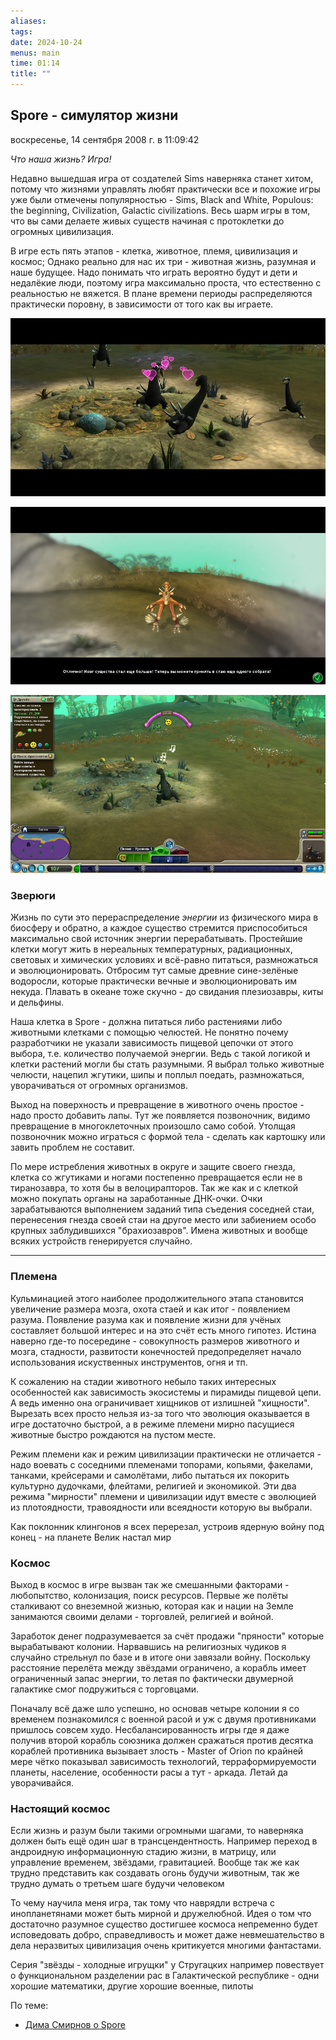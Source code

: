 ```yaml
---
aliases: 
tags: 
date: 2024-10-24
menus: main
time: 01:14
title: ""
---
```

## Spore - симулятор жизни

воскресенье, 14 сентября 2008 г. в 11:09:42

_Что наша жизнь? Игра!_

Недавно вышедшая игра от создателей Sims наверняка станет хитом, потому что жизнями управлять любят практически все и похожие игры уже были отмечены популярностью - Sims, Black and White, Populous: the beginning, Civilization, Galactic civilizations. Весь шарм игры в том, что вы сами делаете живых существ начиная с протоклетки до огромных цивилизация.

В игре есть пять этапов - клетка, животное, племя, цивилизация и космос; Однако реально для нас их три - животная жизнь, разумная и наше будущее. Надо понимать что играть вероятно будут и дети и недалёкие люди, поэтому игра максимально проста, что естественно с реальностью не вяжется. В плане времени периоды распределяются практически поровну, в зависимости от того как вы играете.

![](img/Untitled-1%201.jpg)

![](img/Untitled-3.jpg)

![](img/Untitled-2.jpg)

### Зверюги

Жизнь по сути это перераспределение _энергии_ из физического мира в биосферу и обратно, а каждое существо стремится приспособиться максимально свой источник энергии перерабатывать. Простейшие клетки могут жить в нереальных температурных, радиационных, световых и химических условиях и всё-равно питаться, размножаться и эволюционировать. Отбросим тут самые древние сине-зелёные водоросли, которые практически вечные и эволюционировать им некуда. Плавать в океане тоже скучно - до свидания плезиозавры, киты и дельфины.

Наша клетка в Spore - должна питаться либо растениями либо животными клетками с помощью челюстей. Не понятно почему разработчики не указали зависимость пищевой цепочки от этого выбора, т.е. количество получаемой энергии. Ведь с такой логикой и клетки растений могли бы стать разумными. Я выбрал только животные челюсти, нацепил жгутики, шипы и поплыл поедать, размножаться, уворачиваться от огромных организмов.

Выход на поверхность и превращение в животного очень простое - надо просто добавить лапы. Тут же появляется позвоночник, видимо превращение в многоклеточных произошло само собой. Утолщая позвоночник можно играться с формой тела - сделать как картошку или завить проблем не составит.

По мере истребления животных в округе и защите своего гнезда, клетка со жгутиками и ногами постепенно превращается если не в тиранозавра, то хотя бы в велоцирапторов. Так же как и с клеткой можно покупать органы на заработанные ДНК-очки. Очки зарабатываются выполнением заданий типа съедения соседней стаи, перенесения гнезда своей стаи на другое место или забиением особо крупных заблудившихся "брахиозавров". Имена животных и вообще всяких устройств генерируется случайно.

---

### Племена

Кульминацией этого наиболее продолжительного этапа становится увеличение размера мозга, охота стаей и как итог - появлением разума. Появление разума как и появление жизни для учёных составляет большой интерес и на это счёт есть много гипотез. Истина наверно где-то посередине - совокупность размеров животного и мозга, стадности, развитости конечностей предопределяет начало использования искуственных инструментов, огня и тп.

К сожалению на стадии животного небыло таких интересных особенностей как зависимость экосистемы и пирамиды пищевой цепи. А ведь именно она ограничивает хищников от излишней "хищности". Вырезать всех просто нельзя из-за того что эволюция оказывается в игре достаточно быстрой, а в режиме племени мирно пасущиеся животные быстро рождаются на пустом месте.

Режим племени как и режим цивилизации практически не отличается - надо воевать с соседними племенами топорами, копьями, факелами, танками, крейсерами и самолётами, либо пытаться их покорить культурно дудочками, флейтами, религией и экономикой. Эти два режима "мирности" племени и цивилизации идут вместе с эволюцией из плотоядности, травоядности или всеядности которую вы выбрали.

Как поклонник клингонов я всех перерезал, устроив ядерную войну под конец - на планете Велик настал мир

### Космос

Выход в космос в игре вызван так же смешанными факторами - любопытство, колонизация, поиск ресурсов. Первые же полёты сталкивают со внеземной жизнью, которая как и нации на Земле занимаются своими делами - торговлей, религией и войной.

Заработок денег подразумевается за счёт продажи "пряности" которые вырабатывают колонии. Нарвавшись на религиозных чудиков я случайно стрельнул по базе и в итоге они завязали войну. Поскольку расстояние перелёта между звёздами ограничено, а корабль имеет ограниченный запас энергии, то летая по фактически двумерной галактике смог подружиться с торговцами.

Поначалу всё даже шло успешно, но основав четыре колонии я со временем познакомился с военной расой и уж с двумя противниками пришлось совсем худо. Несбалансированность игры где я даже получив второй корабль союзника должен сражаться против десятка кораблей противника вызывает злость - Master of Orion по крайней мере чётко показывал зависимость технологий, терраформируемости планеты, население, особенности расы а тут - аркада. Летай да уворачивайся.

### Настоящий космос  

Если жизнь и разум были такими огромными шагами, то наверняка должен быть ещё один шаг в трансцендентность. Например переход в андроидную информационную стадию жизни, в матрицу, или управление временем, звёздами, гравитацией. Вообще так же как трудно представить как создавать огонь будучи животным, так же трудно думать о третьем шаге будучи человеком

То чему научила меня игра, так тому что наврядли встреча с инопланетянами может быть мирной и дружелюбной. Идея о том что достаточно разумное существо достигшее космоса непременно будет исповедовать добро, справедливость и может даже невмешательство в дела неразвитых цивилизация очень критикуется многими фантастами.

Серия "звёзды - холодные игрущки" у Стругацких например повествует о функциональном разделении рас в Галактической республике - одни хорошие математики, другие хорошие военные, пилоты

По теме:

- [Дима Смирнов о Spore](http://nudnik.ru/entry/3593)